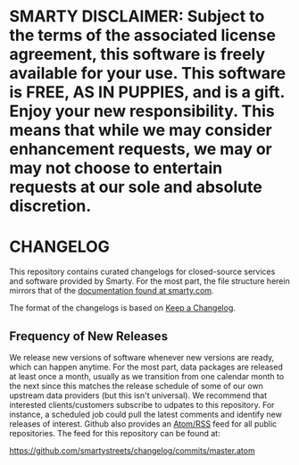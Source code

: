 # SMARTY DISCLAIMER: Subject to the terms of the associated license agreement, this software is freely available for your use. This software is FREE, AS IN PUPPIES, and is a gift. Enjoy your new responsibility. This means that while we may consider enhancement requests, we may or may not choose to entertain requests at our sole and absolute discretion.

# CHANGELOG

This repository contains curated changelogs for closed-source services and software provided by Smarty. For the most part, the file structure herein mirrors that of the [documentation found at smarty.com](https://www.smarty.com/docs).

The format of the changelogs is based on [Keep a Changelog](https://keepachangelog.com/en/1.0.0/).

## Frequency of New Releases

We release new versions of software whenever new versions are ready, which can happen anytime. For the most part, data packages are released at least once a month, usually as we transition from one calendar month to the next since this matches the release schedule of some of our own upstream data providers (but this isn't universal). We recommend that interested clients/customers subscribe to udpates to this repository. For instance, a scheduled job could pull the latest comments and identify new releases of interest. Github also provides an [Atom/RSS](https://en.wikipedia.org/wiki/Atom_(Web_standard)) feed for all public repositories. The feed for this repository can be found at:

https://github.com/smartystreets/changelog/commits/master.atom 
